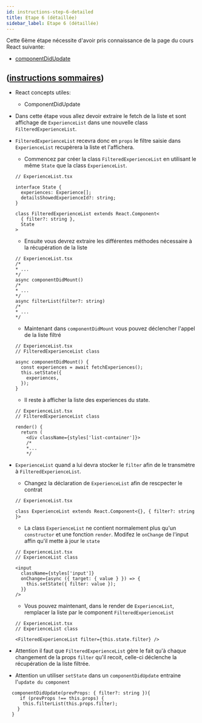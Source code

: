 ```yaml
---
id: instructions-step-6-detailed
title: Etape 6 (détaillée)
sidebar_label: Etape 6 (détaillée)
---
```


Cette 6ème étape nécessite d'avoir pris connaissance de la page du cours React suivante:

- [componentDidUpdate](../react/react-componentdidupdate)

## ([instructions sommaires](./step-6-summary.md))

- React concepts utiles:

  - ComponentDidUpdate

- Dans cette étape vous allez devoir extraire le fetch de la liste et sont affichage de `ExperienceList` dans une nouvelle class `FilteredExperienceList`.

- `FilteredExperienceList` recevra donc en `props` le filtre saisie dans `ExperienceList` recupèrera la liste et l'affichera.

  - Commencez par créer la class `FilteredExperienceList` en utilisant le même `State` que la class `ExperienceList`.

  ```tsx
  // ExperienceList.tsx

  interface State {
    experiences: Experience[];
    detailsShowedExperienceId?: string;
  }

  class FilteredExperienceList extends React.Component<
    { filter?: string },
    State
  >
  ```

  - Ensuite vous devrez extraire les différentes méthodes nécessaire à la récupération de la liste

  ```tsx
  // ExperienceList.tsx
  /*
  * ...
  */
  async componentDidMount()
  /*
  * ...
  */
  async filterList(filter?: string)
  /*
  * ...
  */
  ```

  - Maintenant dans `componentDidMount` vous pouvez déclencher l'appel de la liste filtré

  ```tsx
  // ExperienceList.tsx
  // FilteredExperienceList class

  async componentDidMount() {
    const experiences = await fetchExperiences();
    this.setState({
      experiences,
    });
  }
  ```

  - Il reste à afficher la liste des experiences du state.

  ```tsx
  // ExperienceList.tsx
  // FilteredExperienceList class

  render() {
    return (
      <div className={styles['list-container']}>
      /*
      *...
      */
  ```

- `ExperienceList` quand a lui devra stocker le `filter` afin de le transmètre à `FilteredExperienceList`.

  - Changez la déclaration de `ExperienceList` afin de rescpecter le contrat

  ```tsx
  // ExperienceList.tsx

  class ExperienceList extends React.Component<{}, { filter?: string }>
  ```

  - La class `ExperienceList` ne contient normalement plus qu'un `constructor` et une fonction `render`. Modifez le `onChange` de l'input affin qu'il mette à jour le `state`

  ```tsx
  // ExperienceList.tsx
  // ExperienceList class

  <input
    className={styles['input']}
    onChange={async ({ target: { value } }) => {
      this.setState({ filter: value });
    }}
  />
  ```

  - Vous pouvez maintenant, dans le render de `ExperienceList`, remplacer la liste par le component `FilteredExperienceList`

  ```tsx
  // ExperienceList.tsx
  // ExperienceList class

  <FilteredExperienceList filter={this.state.filter} />
  ```

* Attention il faut que `FilteredExperienceList` gère le fait qu'à chaque changement de la props `filter` qu'il recoit, celle-ci déclenche la récupération de la liste filtrée.

* Attention un utiliser `setState` dans un `componentDidUpdate` entraine l'`update du component`

```tsx
  componentDidUpdate(prevProps: { filter?: string }){
     if (prevProps !== this.props) {
      this.filterList(this.props.filter);
    }
  }
```
